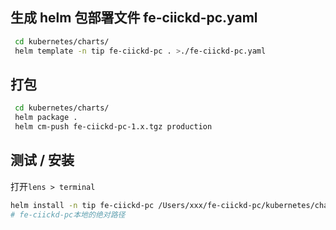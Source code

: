 ## 生成 helm 包部署文件 fe-ciickd-pc.yaml

```bash
 cd kubernetes/charts/
 helm template -n tip fe-ciickd-pc . >./fe-ciickd-pc.yaml
```

## 打包

```bash
 cd kubernetes/charts/
 helm package .
 helm cm-push fe-ciickd-pc-1.x.tgz production
```

## 测试 / 安装

打开`lens > terminal`

```bash
helm install -n tip fe-ciickd-pc /Users/xxx/fe-ciickd-pc/kubernetes/charts
# fe-ciickd-pc本地的绝对路径
```
